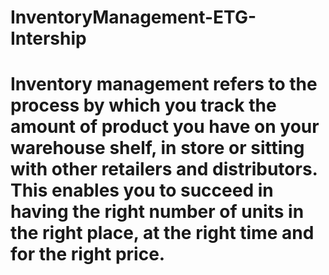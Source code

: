 # InventoryManagement-ETG-Intership
# Inventory management refers to the process by which you track the amount of product you have on your warehouse shelf, in store or sitting with other retailers and distributors. This enables you to succeed in having the right number of units in the right place, at the right time and for the right price.
